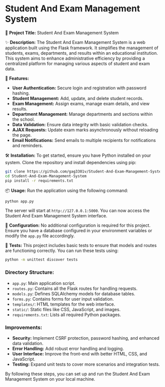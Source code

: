 # Student And Exam Management System

🚀 **Project Title:** Student And Exam Management System

✨ **Description:** The Student And Exam Management System is a web application built using the Flask framework. It simplifies the management of students, exams, departments, and results within an educational institution. This system aims to enhance administrative efficiency by providing a centralized platform for managing various aspects of student and exam data.

🚀 **Features:**
- **User Authentication:** Secure login and registration with password hashing.
- **Student Management:** Add, update, and delete student records.
- **Exam Management:** Assign exams, manage exam details, and view results.
- **Department Management:** Manage departments and sections within the school.
- **Data Validation:** Ensure data integrity with basic validation checks.
- **AJAX Requests:** Update exam marks asynchronously without reloading the page.
- **Email Notifications:** Send emails to multiple recipients for notifications and reminders.

🛠️ **Installation:**
To get started, ensure you have Python installed on your system. Clone the repository and install dependencies using pip:

```bash
git clone https://github.com/gag3301v/Student-And-Exam-Management-System.git
cd Student-And-Exam-Management-System
pip install -r requirements.txt
```

📦 **Usage:**
Run the application using the following command:

```bash
python app.py
```

The server will start at `http://127.0.0.1:5000`. You can now access the Student And Exam Management System interface.

🔧 **Configuration:**
No additional configuration is required for this project. Ensure you have a database configured in your environment variables or modify the `app.py` file accordingly.

🧪 **Tests:**
This project includes basic tests to ensure that models and routes are functioning correctly. You can run these tests using:

```bash
python -m unittest discover tests
```

### Directory Structure:
- `app.py`: Main application script.
- `routes.py`: Contains all the Flask routes for handling requests.
- `models.py`: Defines SQLAlchemy models for database tables.
- `forms.py`: Contains forms for user input validation.
- `templates/`: HTML templates for the web interface.
- `static/`: Static files like CSS, JavaScript, and images.
- `requirements.txt`: Lists all required Python packages.

### Improvements:
- **Security:** Implement CSRF protection, password hashing, and enhanced data validation.
- **Error Handling:** Add robust error handling and logging.
- **User Interface:** Improve the front-end with better HTML, CSS, and JavaScript.
- **Testing:** Expand unit tests to cover more scenarios and integration tests.

By following these steps, you can set up and run the Student And Exam Management System on your local machine.